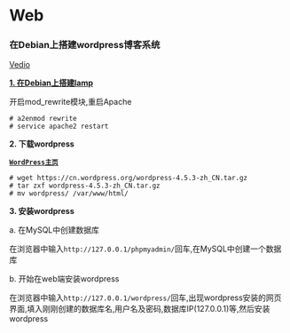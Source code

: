 # **Web**

### **在Debian上搭建wordpress博客系统**

[Vedio](http://www.imooc.com/learn/547)

[**1. 在Debian上搭建lamp**](https://github.com/skylens/LinuxNote/tree/master/Debian/lamp)

开启mod_rewrite模块,重启Apache

```
# a2enmod rewrite
# service apache2 restart
```

**2. 下载wordpress**

[**```WordPress主页```**](https://cn.wordpress.org/)

```
# wget https://cn.wordpress.org/wordpress-4.5.3-zh_CN.tar.gz
# tar zxf wordpress-4.5.3-zh_CN.tar.gz
# mv wordpress/ /var/www/html/
```

**3. 安装wordpress**

a. 在MySQL中创建数据库

  在浏览器中输入```http://127.0.0.1/phpmyadmin/```回车,在MySQL中创建一个数据库

b. 开始在web端安装wordpress

  在浏览器中输入```http://127.0.0.1/wordpress/```回车,出现wordpress安装的网页界面,填入刚刚创建的数据库名,用户名及密码,数据库IP(127.0.0.1)等,然后安装wordpress
